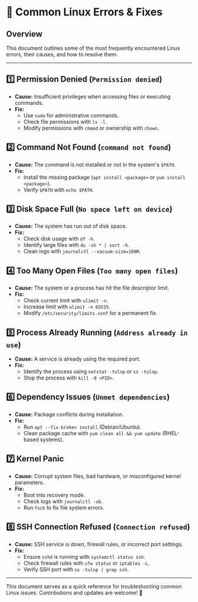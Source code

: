 # 🐧 Common Linux Errors & Fixes

## Overview
This document outlines some of the most frequently encountered Linux errors, their causes, and how to resolve them.

---

## 1️⃣ Permission Denied (`Permission denied`)
- **Cause:** Insufficient privileges when accessing files or executing commands.
- **Fix:**
  - Use `sudo` for administrative commands.
  - Check file permissions with `ls -l`.
  - Modify permissions with `chmod` or ownership with `chown`.

## 2️⃣ Command Not Found (`command not found`)
- **Cause:** The command is not installed or not in the system's `$PATH`.
- **Fix:**
  - Install the missing package (`apt install <package>` or `yum install <package>`).
  - Verify `$PATH` with `echo $PATH`.

## 3️⃣ Disk Space Full (`No space left on device`)
- **Cause:** The system has run out of disk space.
- **Fix:**
  - Check disk usage with `df -h`.
  - Identify large files with `du -sh * | sort -h`.
  - Clean logs with `journalctl --vacuum-size=100M`.

## 4️⃣ Too Many Open Files (`Too many open files`)
- **Cause:** The system or a process has hit the file descriptor limit.
- **Fix:**
  - Check current limit with `ulimit -n`.
  - Increase limit with `ulimit -n 65535`.
  - Modify `/etc/security/limits.conf` for a permanent fix.

## 5️⃣ Process Already Running (`Address already in use`)
- **Cause:** A service is already using the required port.
- **Fix:**
  - Identify the process using `netstat -tulnp` or `ss -tulnp`.
  - Stop the process with `kill -9 <PID>`.

## 6️⃣ Dependency Issues (`Unmet dependencies`)
- **Cause:** Package conflicts during installation.
- **Fix:**
  - Run `apt --fix-broken install` (Debian/Ubuntu).
  - Clean package cache with `yum clean all && yum update` (RHEL-based systems).

## 7️⃣ Kernel Panic
- **Cause:** Corrupt system files, bad hardware, or misconfigured kernel parameters.
- **Fix:**
  - Boot into recovery mode.
  - Check logs with `journalctl -xb`.
  - Run `fsck` to fix file system errors.

## 8️⃣ SSH Connection Refused (`Connection refused`)
- **Cause:** SSH service is down, firewall rules, or incorrect port settings.
- **Fix:**
  - Ensure `sshd` is running with `systemctl status ssh`.
  - Check firewall rules with `ufw status` or `iptables -L`.
  - Verify SSH port with `ss -tulnp | grep ssh`.

---

This document serves as a quick reference for troubleshooting common Linux issues. Contributions and updates are welcome! 🐧
